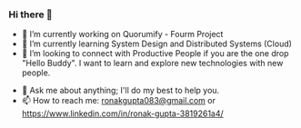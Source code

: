 ### Hi there 👋

<!-- -->

<!-- 
### for Heading 
**Ronak083/Ronak083** is a ✨ _special_ ✨ repository because its `README.md` (this file) appears on your GitHub profile.
-->

- 🔭 I’m currently working on Quorumify - Fourm Project  
- 🌱 I’m currently learning System Design and Distributed Systems (Cloud)
- 👯 I’m looking to connect with Productive People if you are the one drop "Hello Buddy". I want to learn and explore new technologies with new people. 
<!-- 
- 🤔 I’m looking for help to   
-->
- 💬 Ask me about anything; I'll do my best to help you.
- 📫 How to reach me: ronakgupta083@gmail.com or https://www.linkedin.com/in/ronak-gupta-3819261a4/

